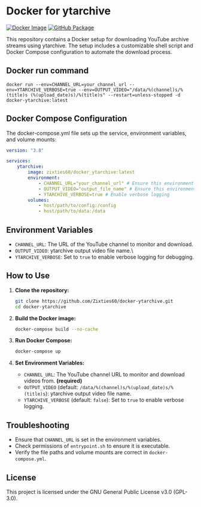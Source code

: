 # Docker for ytarchive
[![Docker Image](https://github.com/Zixties60/docker-ytarchive/actions/workflows/docker-build-push.yml/badge.svg)](https://github.com/Zixties60/docker-ytarchive/actions/workflows/docker-build-push.yml)
[![GitHub Package](https://github.com/Zixties60/docker-ytarchive/actions/workflows/docker-publish.yml/badge.svg)](https://github.com/Zixties60/docker-ytarchive/actions/workflows/docker-publish.yml)

This repository contains a Docker setup for downloading YouTube archive streams using ytarchive. The setup includes a customizable shell script and Docker Compose configuration to automate the download process.

## Docker run command

```shell
docker run --env=CHANNEL_URL=your_channel_url --env=YTARCHIVE_VERBOSE=true --env=OUTPUT_VIDEO="/data/%(channel)s/%(title)s (%(upload_date)s)/%(title)s" --restart=unless-stopped -d docker-ytarchive:latest
```

## Docker Compose Configuration

The docker-compose.yml file sets up the service, environment variables, and volume mounts:

```yaml
version: "3.8"

services:
    ytarchive:
        image: zixties60/docker_ytarchive:latest
        environment:
            - CHANNEL_URL="your_channel_url" # Ensure this environment variable is set
            - OUTPUT_VIDEO="output_file_name" # Ensure this environment variable is set
            - YTARCHIVE_VERBOSE=true # Enable verbose logging
        volumes:
            - host/path/to/config:/config
            - host/path/to/data:/data
```

## Environment Variables

-   `CHANNEL_URL`: The URL of the YouTube channel to monitor and download.
-   `OUTPUT_VIDEO`: ytarchive output video file name.\
-   `YTARCHIVE_VERBOSE`: Set to `true` to enable verbose logging for debugging.

## How to Use

1. **Clone the repository:**

    ```sh
    git clone https://github.com/Zixties60/docker-ytarchive.git
    cd docker-ytarchive
    ```

2. **Build the Docker image:**

    ```sh
    docker-compose build --no-cache
    ```

3. **Run Docker Compose:**

    ```sh
    docker-compose up
    ```

4. **Set Environment Variables:**

    - `CHANNEL_URL`: The YouTube channel URL to monitor and download videos from. **(required)**
    - `OUTPUT_VIDEO` (default: `/data/%(channel)s/%(upload_date)s/%(title)s`): ytarchive output video file name.
    - `YTARCHIVE_VERBOSE` (default: `false`): Set to `true` to enable verbose logging.

## Troubleshooting

-   Ensure that `CHANNEL_URL` is set in the environment variables.
-   Check permissions of `entrypoint.sh` to ensure it is executable.
-   Verify the file paths and volume mounts are correct in `docker-compose.yml`.

## License

This project is licensed under the GNU General Public License v3.0 (GPL-3.0).
